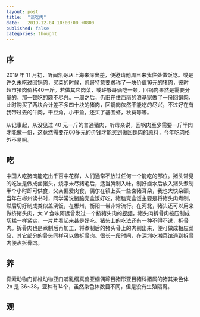 ```yaml
---
layout: post
title:  "谈吃肉"
date:   2019-12-04 10:00:00 +0800
published: false
categories: thought
---
```


## 序

2019 年 11 月初，听闻凯哥从上海来深出差，便邀请他周日来我住处做饭吃。或是许久未吃过回锅肉，买菜的时候，凯哥特意要求称了一块价值16元的猪肉，彼时超市猪肉价格40一斤。若做其它肉菜，或许够哥俩吃一顿，回锅肉果然是需要分量的，那一顿吃的颇不尽兴。一周之后，仍旧在住西丽的浪基家做了一份回锅肉，此时购买了两块合计差不多四十块的猪肉，回锅肉依然不能吃的尽兴，不过好在有我带过去的牛肉，干豆角，小干鱼，还买了基围虾，秋葵等等。

从记事起，从没见过 40 元一斤的普通猪肉，听母亲说，回锅肉至少需要一斤半肉才能做一份，这竟然需要花60多元的价钱才能买到做回锅肉的原料，今年吃肉格外不易啊。

## 吃

中国人吃猪肉能吃出千百中花样，人们通常不放过任何一个能吃的部位。猪头常见的吃法是做成卤猪头，烧净未尽猪毛后，适当腌制入味，制好卤水后放入猪头煮制半个小时即可供食，父亲偏爱肉食，偶尔在镇上买一些卤猪耳朵，我也大快朵颐。当年在郴州读书时，同学常说猪脑壳盒饭好吃，猪脑壳盒饭主要是将猪头肉煮制，然后切好制成类似盖浇饭，在郴州，衡阳一带非常流行。在河北，猪头还可以用来做挤猪头肉，大 V 食味阿远曾发过一个挤猪头肉的[视频](https://weibo.com/tv/v/Hd6MQDvs2)，猪头肉拆骨肉被压制成切糕一样紧实，一片片看起来甚是好吃。猪头上的吃法还有一种不得不说，拆骨肉。拆骨肉也是煮制后再加工，将煮制后的猪头骨上的肉剔出来，便可做成相应菜品，其它部分的骨头同样可以做拆骨肉。很长一段时间，在深圳吃湘菜馆遇到拆骨肉便点拆骨肉。




## 养

脊索动物门脊椎动物亚门哺乳纲真兽亚纲偶蹄目猪形亚目猪科猪属的猪其染色体 2n 是 36~38，亚种有14个，虽然染色体数目不同，但是没有生殖隔离。

## 观
